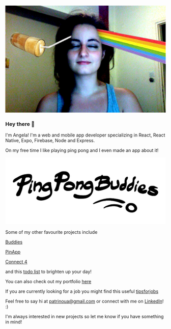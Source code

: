 
[![Angeliki is a coffee spectrum](https://github.com/patrinoua/patrinoua/blob/master/rainbow%20-%20da%20coffee!!!.jpg)](https://www.angelikipatrinou.com)<!-- .element maxWidth="500px" -->

### Hey there 👋

I'm Angela! I'm a web and mobile app developer specializing in React, React Native, Expo, Firebase, Node and Express. 

On my free time I like playing ping pong and I even made an app about it! 

[![PingPongBuddies](https://github.com/patrinoua/patrinoua/blob/master/logo-margin.png)](http://PingPongBuddies.com)

Some of my other favourite projects include 

[Buddies](https://buddies-app.com/) 

[PinApp](https://pinapp-spiced.herokuapp.com/)

[Connect 4](https://connect4-spiced.herokuapp.com/)

and this [todo list](react-to-do-9bcf2.firebaseapp.com) to brighten up your day!

You can also check out my portfolio [here](http://angelikipatrinou.com/)

If you are currently looking for a job you might find this useful [tipsforjobs](https://github.com/patrinoua/tipsforjobs)

Feel free to say hi at patrinoua@gmail.com or connect with me on [LinkedIn](https://www.linkedin.com/in/patrinoua/)! :) 

I'm always interested in new projects so let me know if you have something in mind! 

<!--
**patrinoua/patrinoua** is a ✨ _special_ ✨ repository because its `README.md` (this file) appears on your GitHub profile.

Here are some ideas to get you started:

- 🔭 I’m currently working on ...
- 🌱 I’m currently learning ...
- 👯 I’m looking to collaborate on ...
- 🤔 I’m looking for help with ...
- 💬 Ask me about ...
- 📫 How to reach me: ...
- 😄 Pronouns: ...
- ⚡ Fun fact: ...


- 👯 I’m always looking to collaborate on interesting React or React Native Projects, and usually do something on the side as well!

-->
